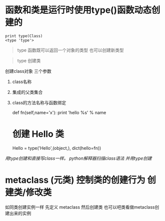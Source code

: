 
# 函数和类是运行时使用type()函数动态创建的

	print type(Class)
	<type 'type'>

> type 函数既可以返回一个对象的类型 也可以创建新类型

> type 创建类

创建class对象 三个参数

1. class名称
2. 集成的父类集合
3. class的方法名称与函数绑定 

	def fn(self,name='x'):
		print 'hello %s' % name

	# 创建 Hello 类
	Hello = type('Hello',(object,), dict(hello=fn))
	
	
*用type创建和直接写class一样。 python解释器扫描class语法 并用type创建*

# metaclass (元类) 控制类的创建行为 创建类/修改类

如同类创建实例一样  先定义 metaclass 然后创建类 也可以吧类看做metaclass创建出来的实例








